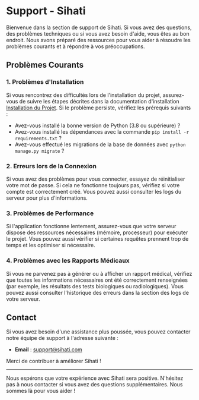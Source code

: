 # Support - Sihati

Bienvenue dans la section de support de Sihati. Si vous avez des questions, des problèmes techniques ou si vous avez besoin d'aide, vous êtes au bon endroit. Nous avons préparé des ressources pour vous aider à résoudre les problèmes courants et à répondre à vos préoccupations.

## Problèmes Courants

### 1. **Problèmes d'Installation**
Si vous rencontrez des difficultés lors de l'installation du projet, assurez-vous de suivre les étapes décrites dans la documentation d'installation [Installation du Projet](installations.md). Si le problème persiste, vérifiez les prérequis suivants :
- Avez-vous installé la bonne version de Python (3.8 ou supérieure) ?
- Avez-vous installé les dépendances avec la commande `pip install -r requirements.txt` ?
- Avez-vous effectué les migrations de la base de données avec `python manage.py migrate` ?

### 2. **Erreurs lors de la Connexion**
Si vous avez des problèmes pour vous connecter, essayez de réinitialiser votre mot de passe. Si cela ne fonctionne toujours pas, vérifiez si votre compte est correctement créé. Vous pouvez aussi consulter les logs du serveur pour plus d'informations.

### 3. **Problèmes de Performance**
Si l'application fonctionne lentement, assurez-vous que votre serveur dispose des ressources nécessaires (mémoire, processeur) pour exécuter le projet. Vous pouvez aussi vérifier si certaines requêtes prennent trop de temps et les optimiser si nécessaire.

### 4. **Problèmes avec les Rapports Médicaux**
Si vous ne parvenez pas à générer ou à afficher un rapport médical, vérifiez que toutes les informations nécessaires ont été correctement renseignées (par exemple, les résultats des tests biologiques ou radiologiques). Vous pouvez aussi consulter l'historique des erreurs dans la section des logs de votre serveur.

## Contact

Si vous avez besoin d'une assistance plus poussée, vous pouvez contacter notre équipe de support à l'adresse suivante :

- **Email** : [support@sihati.com](mailto:support@sihati.com)


Merci de contribuer à améliorer Sihati !

---

Nous espérons que votre expérience avec Sihati sera positive. N'hésitez pas à nous contacter si vous avez des questions supplémentaires. Nous sommes là pour vous aider !
